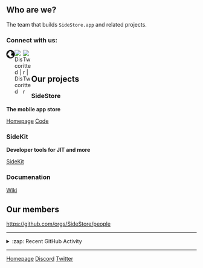 <!-- 
Docs: How to use GitHub README and actions to auto-generate embedded content.
https://github.com/anuraghazra/github-readme-stats
https://www.youtube.com/watch?v=n6d4KHSKqGk
https://github.com/rahuldkjain/github-profile-readme-generator
 -->

## Who are we?

The team that builds `SideStore.app` and related projects.

### Connect with us:

<!--
[![Website](https://img.shields.io/website?label=sidestore.io&style=for-the-badge&url=https://sidestore.io)](https://sidestore.io)
[![Twitter Follow](https://img.shields.io/twitter/follow/sidestore_io?color=1DA1F2&logo=twitter&style=for-the-badge)](https://twitter.com/intent/follow?original_referer=https%3A%2F%2Fgithub.com%2Fsidestore&screen_name=sidestore)
[![GitHub Followers](https://img.shields.io/github/followers/sidestore?style=for-the-badge)]()
[![GitHub Sponsors](https://img.shields.io/github/sponsors/sidestore?style=for-the-badge
)]() 
-->

[<img align="left" alt="sidestore.io" width="22px" src="https://raw.githubusercontent.com/iconic/open-iconic/master/svg/globe.svg" />][website]
[<img align="left" alt="Discord | Discord" width="22px" src="https://cdn.jsdelivr.net/npm/simple-icons@v3/icons/discord.svg" />][discord]
[<img align="left" alt="Twitter | Twitter" width="22px" src="https://cdn.jsdelivr.net/npm/simple-icons@v3/icons/twitter.svg" />][twitter]

<br />
<br />

## Our projects

### SideStore

__The mobile app store__

[Homepage][website]
[Code][git.sidestore]

### SideKit

__Developer tools for JIT and more__

[SideKit][git.sidekit]

### Documenation

[Wiki][wiki]

## Our members

https://github.com/orgs/SideStore/people

---

<details>
  <summary>:zap: Recent GitHub Activity</summary>

<!--START_SECTION:activity-->
1. ❗️ Opened issue [#291](https://github.com/SideStore/SideStore/issues/291) in [SideStore/SideStore](https://github.com/SideStore/SideStore)
2. 🗣 Commented on [#290](https://github.com/SideStore/SideStore/issues/290) in [SideStore/SideStore](https://github.com/SideStore/SideStore)
3. 🗣 Commented on [#290](https://github.com/SideStore/SideStore/issues/290) in [SideStore/SideStore](https://github.com/SideStore/SideStore)
4. ❗️ Closed issue [#290](https://github.com/SideStore/SideStore/issues/290) in [SideStore/SideStore](https://github.com/SideStore/SideStore)
5. ❗️ Opened issue [#290](https://github.com/SideStore/SideStore/issues/290) in [SideStore/SideStore](https://github.com/SideStore/SideStore)
6. 🗣 Commented on [#289](https://github.com/SideStore/SideStore/issues/289) in [SideStore/SideStore](https://github.com/SideStore/SideStore)
7. ❗️ Opened issue [#289](https://github.com/SideStore/SideStore/issues/289) in [SideStore/SideStore](https://github.com/SideStore/SideStore)
8. 🗣 Commented on [#284](https://github.com/SideStore/SideStore/issues/284) in [SideStore/SideStore](https://github.com/SideStore/SideStore)
9. 🗣 Commented on [#288](https://github.com/SideStore/SideStore/issues/288) in [SideStore/SideStore](https://github.com/SideStore/SideStore)
10. 🗣 Commented on [#278](https://github.com/SideStore/SideStore/issues/278) in [SideStore/SideStore](https://github.com/SideStore/SideStore)
11. 🗣 Commented on [#288](https://github.com/SideStore/SideStore/issues/288) in [SideStore/SideStore](https://github.com/SideStore/SideStore)
12. 💪 Opened PR [#288](https://github.com/SideStore/SideStore/pull/288) in [SideStore/SideStore](https://github.com/SideStore/SideStore)
13. ❗️ Closed issue [#287](https://github.com/SideStore/SideStore/issues/287) in [SideStore/SideStore](https://github.com/SideStore/SideStore)
14. 🗣 Commented on [#287](https://github.com/SideStore/SideStore/issues/287) in [SideStore/SideStore](https://github.com/SideStore/SideStore)
15. 🗣 Commented on [#284](https://github.com/SideStore/SideStore/issues/284) in [SideStore/SideStore](https://github.com/SideStore/SideStore)
16. 🗣 Commented on [#284](https://github.com/SideStore/SideStore/issues/284) in [SideStore/SideStore](https://github.com/SideStore/SideStore)
17. 🗣 Commented on [#284](https://github.com/SideStore/SideStore/issues/284) in [SideStore/SideStore](https://github.com/SideStore/SideStore)
18. 🗣 Commented on [#284](https://github.com/SideStore/SideStore/issues/284) in [SideStore/SideStore](https://github.com/SideStore/SideStore)
19. 🗣 Commented on [#287](https://github.com/SideStore/SideStore/issues/287) in [SideStore/SideStore](https://github.com/SideStore/SideStore)
20. 🗣 Commented on [#286](https://github.com/SideStore/SideStore/issues/286) in [SideStore/SideStore](https://github.com/SideStore/SideStore)
<!--END_SECTION:activity-->

</details>

---

[Homepage][patreon] [Discord][discord] [Twitter][twitter]

<!--
- [Patreon][patreon]
- [OpenCollective][opencollective]
- [YouTube][youtube]
-->

[website]: https://sidestore.io
[wiki]: https://wiki.sidestore.io
[twitter]: https://twitter.com/sidestore_io
[discord]: https://discord.gg/CacsuuzsBq
[youtube]: https://youtube.com/TODO
[patreon]: https://www.patreon.com/SideStore
[opencollective]: https://opencollective.com/TODO
[git.sidestore]: https://github.com/SideStore/SideStore/
[git.sidekit]: https://github.com/SideStore/SideKit

